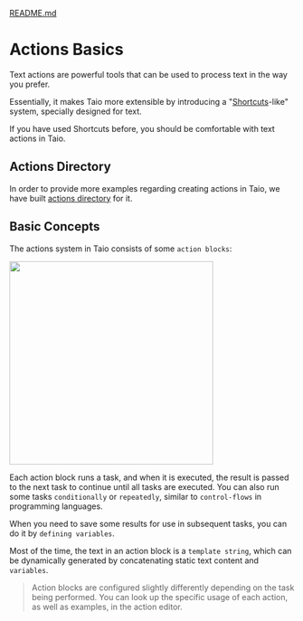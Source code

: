 [README.md](https://github.com/cyanzhong/docs.taio.app/files/6759280/README.md)
# Actions Basics

Text actions are powerful tools that can be used to process text in the way you prefer.

Essentially, it makes Taio more extensible by introducing a "[Shortcuts](https://support.apple.com/guide/shortcuts/welcome/ios)-like" system, specially designed for text.

If you have used Shortcuts before, you should be comfortable with text actions in Taio.

## Actions Directory

In order to provide more examples regarding creating actions in Taio, we have built [actions directory](https://actions.taio.app) for it.

## Basic Concepts

The actions system in Taio consists of some `action blocks`:

<img src="../quick-start/assets/IMG_14.png" width="360" />

Each action block runs a task, and when it is executed, the result is passed to the next task to continue until all tasks are executed. You can also run some tasks `conditionally` or `repeatedly`, similar to `control-flows` in programming languages.

When you need to save some results for use in subsequent tasks, you can do it by `defining variables`.

Most of the time, the text in an action block is a `template string`, which can be dynamically generated by concatenating static text content and `variables`.

> Action blocks are configured slightly differently depending on the task being performed. You can look up the specific usage of each action, as well as examples, in the action editor.
